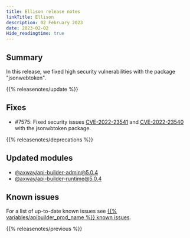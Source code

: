 ```yaml
---
title: Ellison release notes
linkTitle: Ellison
description: 02 February 2023
date: 2023-02-02
Hide_readingtime: true
---
```

## Summary
In this release, we fixed high security vulnerabilities with the package "jsonwebtoken".

{{% releasenotes/update %}}

<!-- ## Breaking changes -->

<!-- ## Features -->

## Fixes
* #7575: Fixed security issues [CVE-2022-23541](https://nvd.nist.gov/vuln/detail/CVE-2022-23541) and [CVE-2022-23540](https://nvd.nist.gov/vuln/detail/CVE-2022-23540) with the jsonwbtoken package.

{{% releasenotes/deprecations %}}

<!-- Regenerate modules/plugins with api-builder-tools generate-release-notes script -->
## Updated modules
* [@axway/api-builder-admin@5.0.4](https://www.npmjs.com/package/@axway/api-builder-admin/v/5.0.4)
* [@axway/api-builder-runtime@5.0.4](https://www.npmjs.com/package/@axway/api-builder-runtime/v/5.0.4)

<!-- ## Updated plugins -->

## Known issues
For a list of up-to-date known issues see [{{% variables/apibuilder_prod_name %}} known issues](/docs/known_issues/).

{{% releasenotes/previous %}}